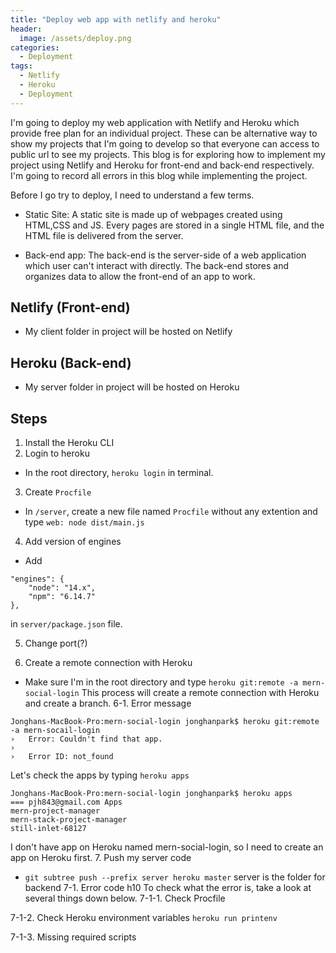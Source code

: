 ```yaml
---
title: "Deploy web app with netlify and heroku"
header:
  image: /assets/deploy.png
categories:
  - Deployment
tags:
  - Netlify
  - Heroku
  - Deployment
---
```


I'm going to deploy my web application with Netlify and Heroku which provide free plan for an individual project. These can be alternative way to show my projects that I'm going to develop so that everyone can access to public url to see my projects. This blog is for exploring how to implement my project using Netlify and Heroku for front-end and back-end respectively. I'm going to record all errors in this blog while implementing the project.

Before I go try to deploy, I need to understand a few terms.

- Static Site: A static site is made up of webpages created using HTML,CSS and JS. Every pages are stored in a single HTML file, and the HTML file is delivered from the server.

- Back-end app: The back-end is the server-side of a web application which user can't interact with directly. The back-end stores and organizes data to allow the front-end of an app to work.

## Netlify (Front-end)

- My client folder in project will be hosted on Netlify

## Heroku (Back-end)

- My server folder in project will be hosted on Heroku

## Steps

1. Install the Heroku CLI
2. Login to heroku

- In the root directory, `heroku login` in terminal.

3. Create `Procfile`

- In `/server`, create a new file named `Procfile` without any extention and type `web: node dist/main.js`

4. Add version of engines

- Add

```
"engines": {
    "node": "14.x",
    "npm": "6.14.7"
},
```

in `server/package.json` file.

5. Change port(?)

6. Create a remote connection with Heroku

- Make sure I'm in the root directory and type `heroku git:remote -a mern-social-login`
  This process will create a remote connection with Heroku and create a branch.
  6-1. Error message

```
Jonghans-MacBook-Pro:mern-social-login jonghanpark$ heroku git:remote -a mern-socail-login
›   Error: Couldn't find that app.
›
›   Error ID: not_found
```

Let's check the apps by typing `heroku apps`

```
Jonghans-MacBook-Pro:mern-social-login jonghanpark$ heroku apps
=== pjh843@gmail.com Apps
mern-project-manager
mern-stack-project-manager
still-inlet-68127
```

I don't have app on Heroku named mern-social-login, so I need to create an app on Heroku first. 7. Push my server code

- `git subtree push --prefix server heroku master`
  server is the folder for backend
  7-1. Error code h10
  To check what the error is, take a look at several things down below.
  7-1-1. Check Procfile

7-1-2. Check Heroku environment variables
`heroku run printenv`

7-1-3. Missing required scripts
